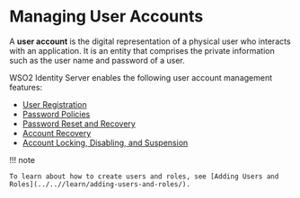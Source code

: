 # Managing User Accounts

A **user account** is the digital representation of a physical user who interacts with an application. It is an entity that comprises the private information such as the user name and password of a user. 

WSO2 Identity Server enables the following user account management features:

-	[User Registration](../../learn/user-registration)
-	[Password Policies](../../learn/configuring-password-policies)
-	[Password Reset and Recovery]()
-	[Account Recovery]()
-	[Account Locking, Disabling, and Suspension]() 


!!! note

	To learn about how to create users and roles, see [Adding Users and Roles](../..//learn/adding-users-and-roles/). 

